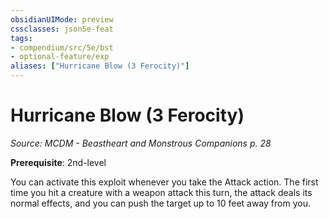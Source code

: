 ```yaml
---
obsidianUIMode: preview
cssclasses: json5e-feat
tags:
- compendium/src/5e/bst
- optional-feature/exp
aliases: ["Hurricane Blow (3 Ferocity)"]
---
```

# Hurricane Blow (3 Ferocity)
*Source: MCDM - Beastheart and Monstrous Companions p. 28*  

**Prerequisite**: 2nd-level

You can activate this exploit whenever you take the Attack action. The first time you hit a creature with a weapon attack this turn, the attack deals its normal effects, and you can push the target up to 10 feet away from you.